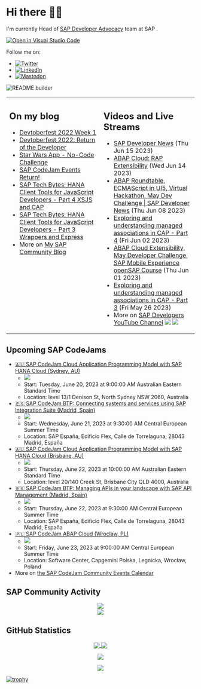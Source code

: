 
# Hi there 👋🏼

I'm currently Head of [SAP Developer Advocacy](https://developers.sap.com/developer-advocates.html) team at SAP .

[![Open in Visual Studio Code](https://img.shields.io/badge/Made%20for-VSCode-1f425f.svg)](https://github.dev/jung-thomas/jung-thomas)

Follow me on:
- <a href="https://twitter.com/thomas_jung"><img alt="Twitter" src="https://img.shields.io/badge/thomas_jung-%231DA1F2.svg?style=for-the-badge&logo=Twitter&logoColor=white"/></a>
- <a href="https://www.linkedin.com/in/thomasjungsap/"><img alt="LinkedIn" src="https://img.shields.io/badge/linkedin-%230077B5.svg?style=for-the-badge&logo=linkedin&logoColor=white"/></a>
- <a rel="me" href="https://mastodon.cloud/@thomas_jung"><img alt="Mastodon" src="https://img.shields.io/mastodon/follow/109262551990174478?domain=https%3A%2F%2Fmastodon.cloud%2F&style=social"/></a>

![README builder](https://github.com/jung-thomas/jung-thomas/workflows/README%20builder/badge.svg)

<table><tr><td valign="top" width="50%">
 
## On my blog
- [Devtoberfest 2022 Week 1](https://blogs.sap.com/?p=1618235) 
- [Devtoberfest 2022: Return of the Developer](https://blogs.sap.com/?p=1598237) 
- [Star Wars App - No-Code Challenge](https://blogs.sap.com/?p=1543686) 
- [SAP CodeJam Events Return!](https://blogs.sap.com/?p=1539697) 
- [SAP Tech Bytes: HANA Client Tools for JavaScript Developers - Part 4 XSJS and CAP](https://blogs.sap.com/?p=1519898) 
- [SAP Tech Bytes: HANA Client Tools for JavaScript Developers - Part 3 Wrappers and Express](https://blogs.sap.com/?p=1519778) 
- More on [My SAP Community Blog](https://people.sap.com/thomas.jung#content:blogposts)
</td>
  
<td valign="top" width="50%">
  
## Videos and Live Streams
- [SAP Developer News](https://www.youtube.com/watch?v=ZnzO-0UftgI) (Thu Jun 15 2023)
- [ABAP Cloud:  RAP Extensibility](https://www.youtube.com/watch?v=YNOa1c0BxR0) (Wed Jun 14 2023)
- [ABAP Roundtable, ECMAScript in UI5, Virtual Hackathon, May Dev Challenge | SAP Developer News](https://www.youtube.com/watch?v=Dxe4OmaFVy4) (Thu Jun 08 2023)
- [Exploring and understanding managed associations in CAP - Part 4](https://www.youtube.com/watch?v=EtNv5VX4yxk) (Fri Jun 02 2023)
- [ABAP Cloud Extensibility, May Developer Challenge, SAP Mobile Experience openSAP Course](https://www.youtube.com/watch?v=380EpSFwHq4) (Thu Jun 01 2023)
- [Exploring and understanding managed associations in CAP - Part 3](https://www.youtube.com/watch?v=_Yc8NG5-1uY) (Fri May 26 2023)
- More on [SAP Developers YouTube Channel](https://www.youtube.com/channel/UCNfmelKDrvRmjYwSi9yvrMg) ![](https://img.shields.io/youtube/channel/views/UCNfmelKDrvRmjYwSi9yvrMg) ![](https://img.shields.io/youtube/channel/subscribers/UCNfmelKDrvRmjYwSi9yvrMg)
</td></tr></table>

## Upcoming SAP CodeJams
- [🇦🇺 SAP CodeJam Cloud Application Programming Model with SAP HANA Cloud (Sydney, AU)](https://groups.community.sap.com/t5/sap-codejam/sap-codejam-cloud-application-programming-model-with-sap-hana/ev-p/259136)
  - <img src="https://groups.community.sap.com/t5/image/serverpage/image-id/35536iA231C208EAF16124/image-size/thumb/is-moderation-mode/true?v=v2&px=150" />
  - Start: Tuesday, June 20, 2023 at 9:00:00 AM Australian Eastern Standard Time
  - Location: level 13/1 Denison St, North Sydney NSW 2060, Australia
- [🇪🇸 SAP CodeJam BTP: Connecting systems and services using SAP Integration Suite (Madrid, Spain)](https://groups.community.sap.com/t5/sap-codejam/sap-codejam-btp-connecting-systems-and-services-using-sap/ev-p/259449)
  - <img src="https://groups.community.sap.com/t5/image/serverpage/image-id/35642i7D7D6F3C35FA63DF/image-size/thumb/is-moderation-mode/true?v=v2&px=150" />
  - Start: Wednesday, June 21, 2023 at 9:30:00 AM Central European Summer Time
  - Location: SAP España, Edificio Flex, Calle de Torrelaguna, 28043 Madrid, España
- [🇦🇺 SAP CodeJam Cloud Application Programming Model with SAP HANA Cloud (Brisbane, AU)](https://groups.community.sap.com/t5/sap-codejam/sap-codejam-cloud-application-programming-model-with-sap-hana/ev-p/259139)
  - <img src="https://groups.community.sap.com/t5/image/serverpage/image-id/35537i707DC7E98AC6659E/image-size/thumb/is-moderation-mode/true?v=v2&px=150" />
  - Start: Thursday, June 22, 2023 at 10:00:00 AM Australian Eastern Standard Time
  - Location: level 20/140 Creek St, Brisbane City QLD 4000, Australia
- [🇪🇸 SAP CodeJam BTP: Managing APIs in your landscape with SAP API Management (Madrid, Spain)](https://groups.community.sap.com/t5/sap-codejam/sap-codejam-btp-managing-apis-in-your-landscape-with-sap-api/ev-p/259451)
  - <img src="https://groups.community.sap.com/t5/image/serverpage/image-id/35660iDE834FA7D23E2121/image-size/thumb/is-moderation-mode/true?v=v2&px=150" />
  - Start: Thursday, June 22, 2023 at 9:30:00 AM Central European Summer Time
  - Location: SAP España, Edificio Flex, Calle de Torrelaguna, 28043 Madrid, España
- [🇵🇱 SAP CodeJam ABAP Cloud (Wroclaw, PL)](https://groups.community.sap.com/t5/sap-codejam/sap-codejam-abap-cloud-wroclaw-pl/ev-p/258217)
  - <img src="https://groups.community.sap.com/t5/image/serverpage/image-id/35223iE8A36A74A7808B0E/image-size/thumb/is-moderation-mode/true?v=v2&px=150" />
  - Start: Friday, June 23, 2023 at 9:00:00 AM Central European Summer Time
  - Location: Software Center, Capgemini Polska, Legnicka, Wrocław, Poland
- More on [the SAP CodeJam Community Events Calendar](https://groups.community.sap.com/t5/sap-codejam/eb-p/codejam-events)

## SAP Community Activity
<p align = "center">
<a href="https://people.sap.com/thomas.jung#overview">
  <img align="center" src="https://devrel-tools-prod-scn-badges-srv.cfapps.eu10.hana.ondemand.com/activity/thomas.jung" />
</a>
</br>
<a href="https://people.sap.com/thomas.jung#reputation">
  <img align="center" src="https://devrel-tools-prod-scn-badges-srv.cfapps.eu10.hana.ondemand.com/showcaseBadges/thomas.jung?test=2" />
</a>
</p>

## GitHub Statistics
<p align = "center">
<a href="https://github.com/anuraghazra/github-readme-stats">
  <img align="center" src="https://github-readme-stats.vercel.app/api?username=jung-thomas&count_private=true&show_icons=true&theme=dark&line_height=27" />
</a>
<a href="https://github.com/anuraghazra/github-readme-stats">
  <img align="center" src="https://github-readme-stats.vercel.app/api/top-langs/?username=jung-thomas&show_icons=true&theme=dark" />
</a>
</p>

<p align = "center">
 <img  src="https://github-readme-streak-stats.herokuapp.com/?user=jung-thomas&show_icons=true&locale=en&layout=compact&theme=dark&line_height=0" />
</p> 

<p align = "center">
 <img src="https://activity-graph.herokuapp.com/graph?username=jung-thomas&theme=redical">
</p> 

[![trophy](https://github-profile-trophy.vercel.app/?username=jung-thomas&theme=onedark)](https://github.com/ryo-ma/github-profile-trophy)


